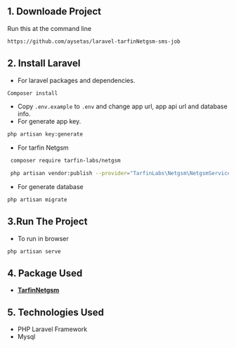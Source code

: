 ## 1. Downloade Project
Run this at the command line<br>
```bash
https://github.com/aysetas/laravel-tarfinNetgsm-sms-job
```
## 2. Install Laravel
- For laravel packages and dependencies.
```bash
Composer install
```
- Copy `.env.example` to `.env` and change app url, app api url and database info.
- For generate app key.
```bash
php artisan key:generate
``` 
- For tarfin Netgsm 
```bash
 composer require tarfin-labs/netgsm  
```
```bash
 php artisan vendor:publish --provider="TarfinLabs\Netgsm\NetgsmServiceProvider" 
```


- For generate database
```bash
php artisan migrate 
``` 
## 3.Run The Project

- To run in browser
```bash
php artisan serve
``` 

## 4. Package Used

- **[TarfinNetgsm](https://github.com/tarfin-labs/netgsm)**


## 5. Technologies Used

- PHP Laravel Framework
- Mysql

